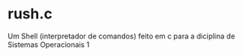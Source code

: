 # rush.c
Um Shell (interpretador de comandos) feito em c para a diciplina de Sistemas Operacionais 1 
